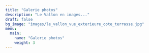 ```yaml
---
title: "Galerie photos"
description: "Le Vallon en images..."
draft: false
bg_image: "images/le_vallon_vue_exterieure_cote_terrasse.jpg"
menu:
  main:
    name: "Galerie photos"
    weight: 3
---
```

